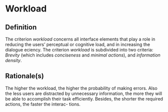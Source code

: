 # Workload

## Definition

The criterion *workload* concerns all interface elements that play a role in reducing the users’
perceptual or cognitive load, and in increasing the dialogue eciency.  The criterion *workload* is subdivided into two criteria:  
*Brevity* (which includes *conciseness* and *minimal actions*), and *information density*.

## Rationale(s)

The higher the workload, the higher the probability of making errors. Also the less users are distracted by unnecessary information, the more they will be able to accomplish their task efficiently. Besides, the shorter the required actions, the faster the interac- tions.
